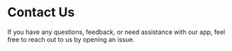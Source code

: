 # Contact Us

If you have any questions, feedback, or need assistance with our app, feel free to reach out to us by opening an issue.
